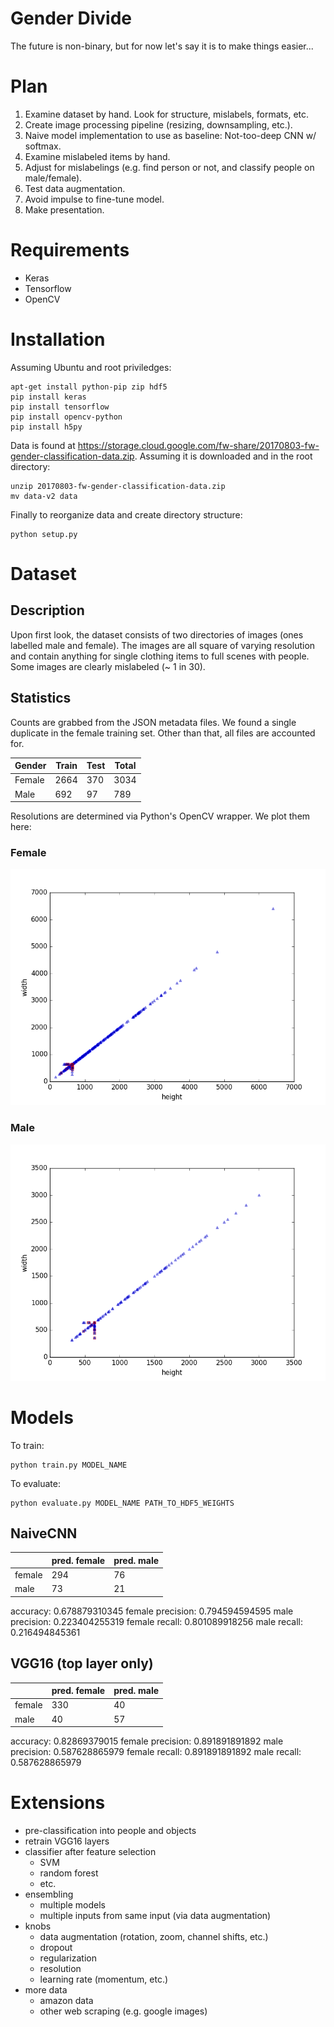 # Gender Divide

The future is non-binary, but for now let's say it is to make things easier...

# Plan

1. Examine dataset by hand. Look for structure, mislabels, formats, etc.
2. Create image processing pipeline (resizing, downsampling, etc.).
3. Naive model implementation to use as baseline: Not-too-deep CNN w/ softmax.
4. Examine mislabeled items by hand.
5. Adjust for mislabelings (e.g. find person or not, and classify people on male/female).
6. Test data augmentation.
7. Avoid impulse to fine-tune model.
8. Make presentation.

# Requirements

- Keras
- Tensorflow
- OpenCV

# Installation

Assuming Ubuntu and root priviledges:

    apt-get install python-pip zip hdf5
    pip install keras
    pip install tensorflow
    pip install opencv-python
    pip install h5py


Data is found at https://storage.cloud.google.com/fw-share/20170803-fw-gender-classification-data.zip. Assuming it is downloaded and in the root directory:

    unzip 20170803-fw-gender-classification-data.zip
    mv data-v2 data

Finally to reorganize data and create directory structure:

    python setup.py

# Dataset

## Description

Upon first look, the dataset consists of two directories of images (ones labelled male and female). The images are all square of varying resolution and contain anything for single clothing items to full scenes with people. Some images are clearly mislabeled (~ 1 in 30).

## Statistics

Counts are grabbed from the JSON metadata files. We found a single duplicate in the female training set. Other than that, all files are accounted for.

| Gender | Train | Test | Total |
| ------ | ----- | ---- | ----- |
| Female | 2664  | 370  | 3034  |
| Male   | 692   | 97   | 789   |

Resolutions are determined via Python's OpenCV wrapper. We plot them here:

### Female

![Female resolutions](results/female_resolutions.png)

### Male

![Male resolutions](results/male_resolutions.png)

# Models

To train:

    python train.py MODEL_NAME

To evaluate:

    python evaluate.py MODEL_NAME PATH_TO_HDF5_WEIGHTS

## NaiveCNN

|        | pred. female | pred. male |
| ------ | ------------ | ---------- |
| female | 294          | 76         |
| male   | 73           | 21         |

accuracy: 0.678879310345
female precision: 0.794594594595
male precision: 0.223404255319
female recall: 0.801089918256
male recall: 0.216494845361

## VGG16 (top layer only)

|        | pred. female | pred. male |
| ------ | ------------ | ---------- |
| female | 330          | 40         |
| male   | 40           | 57         |

accuracy: 0.82869379015
female precision: 0.891891891892
male precision: 0.587628865979
female recall: 0.891891891892
male recall: 0.587628865979

# Extensions

- pre-classification into people and objects
- retrain VGG16 layers
- classifier after feature selection
  - SVM
  - random forest
  - etc.
- ensembling
  - multiple models
  - multiple inputs from same input (via data augmentation)
- knobs
  - data augmentation (rotation, zoom, channel shifts, etc.)
  - dropout
  - regularization
  - resolution
  - learning rate (momentum, etc.)
- more data
  - amazon data
  - other web scraping (e.g. google images)
